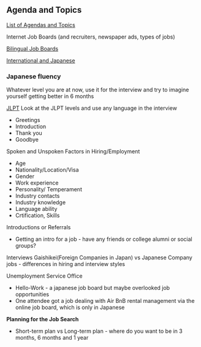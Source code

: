 ## Agenda and Topics 
[List of Agendas and Topics](https://audiologiks.zendesk.com/hc/ja/sections/115000923766-Content-on-Past-Meetups-for-Jobs)

Internet Job Boards (and recruiters, newspaper ads, types of jobs)

[Bilingual Job Boards](https://audiologiks.zendesk.com/hc/ja/articles/115001611566-Job-Boards-Bilingual)

[International and Japanese](https://audiologiks.zendesk.com/hc/ja/articles/215114926-International-and-Japanese-Job-Boards)

### Japanese fluency
Whatever level you are at now, use it for the interview and try to imagine yourself getting better in 6 months

[JLPT](https://www.jlpt.jp/e/) Look at the JLPT levels and use any language in the interview

- Greetings
- Introduction
- Thank you
- Goodbye

Spoken and Unspoken Factors in Hiring/Employment
- Age  					
- Nationality/Location/Visa 	
- Gender
- Work experience			
- Personality/ Temperament	
- Industry contacts	
- Industry knowledge			
- Language ability		
- Crtification, Skills

Introductions or Referrals
  - Getting an intro for a job - have any friends or college alumni or social groups?

Interviews
Gaishikei(Foreign Companies in Japan) vs Japanese Company jobs - differences in hiring and interview styles

Unemployment Service Office
 - Hello-Work - a japanese job board but maybe overlooked job opportunities
 - One attendee got a job dealing with Air BnB rental management via the online job board, which is only in Japanese

**Planning for the Job Search**
- Short-term plan vs Long-term plan - where do you want to be in 3 months, 6 months and 1 year
